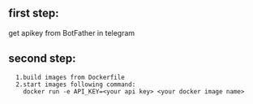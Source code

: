 ## first step: 
 get apikey from BotFather in telegram
## second step:
```
  1.build images from Dockerfile
  2.start images following command:
    docker run -e API_KEY=<your api key> <your docker image name>
```
